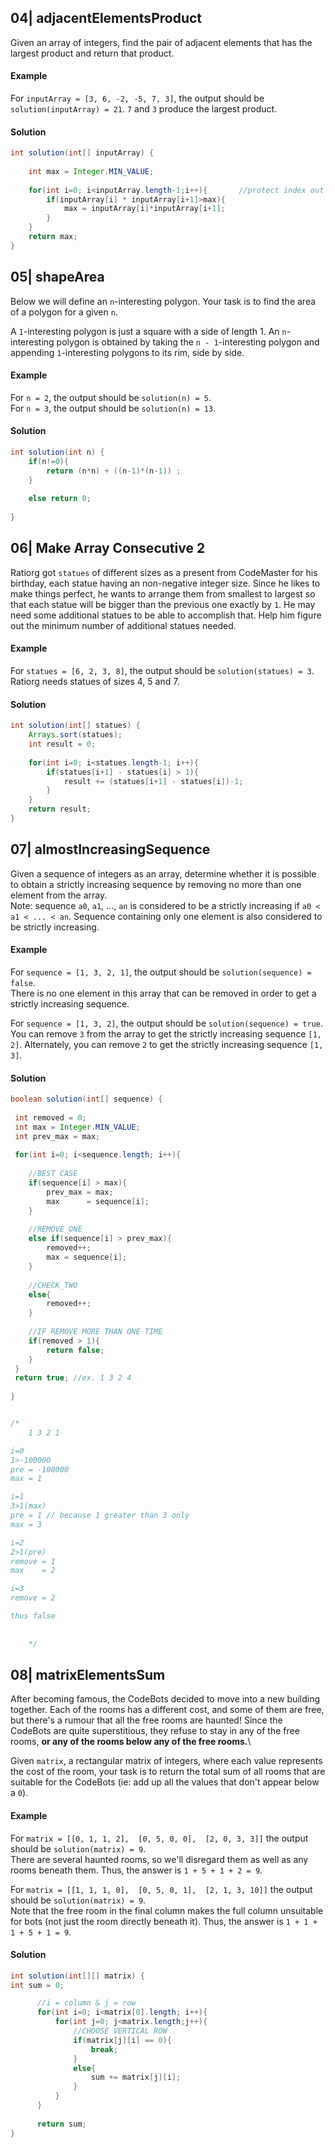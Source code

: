 ## 04| adjacentElementsProduct
Given an array of integers, find the pair of adjacent elements that has the largest product and return that product.

#### Example
For `inputArray = [3, 6, -2, -5, 7, 3]`, the output should be `solution(inputArray) = 21`. `7` and `3` produce the largest product.

#### Solution
```java
int solution(int[] inputArray) {
    
    int max = Integer.MIN_VALUE;
    
    for(int i=0; i<inputArray.length-1;i++){       //protect index out of bound
        if(inputArray[i] * inputArray[i+1]>max){
            max = inputArray[i]*inputArray[i+1];       
        }       
    }
    return max;
}
```

## 05| shapeArea
Below we will define an `n`-interesting polygon. Your task is to find the area of a polygon for a given `n`.

A `1`-interesting polygon is just a square with a side of length 1. An `n`-interesting polygon is obtained by taking the `n - 1`-interesting polygon and appending `1`-interesting polygons to its rim, side by side. 

#### Example
For `n = 2`, the output should be `solution(n) = 5`.\
For `n = 3`, the output should be `solution(n) = 13`.

#### Solution
```java
int solution(int n) {
    if(n!=0){
        return (n*n) + ((n-1)*(n-1)) ; 
    }
    
    else return 0;
     
}
```

## 06| Make Array Consecutive 2
Ratiorg got `statues` of different sizes as a present from CodeMaster for his birthday, each statue having an non-negative integer size. Since he likes to make things perfect, he wants to arrange them from smallest to largest so that each statue will be bigger than the previous one exactly by `1`. He may need some additional statues to be able to accomplish that. Help him figure out the minimum number of additional statues needed.

#### Example
For `statues = [6, 2, 3, 8]`, the output should be `solution(statues) = 3`. Ratiorg needs statues of sizes 4, 5 and 7.

#### Solution
```java
int solution(int[] statues) {
    Arrays.sort(statues); 
    int result = 0;
    
    for(int i=0; i<statues.length-1; i++){
        if(statues[i+1] - statues[i] > 1){
            result += (statues[i+1] - statues[i])-1;
        }
    }
    return result;
}
```

## 07| almostIncreasingSequence
Given a sequence of integers as an array, determine whether it is possible to obtain a strictly increasing sequence by removing no more than one element from the array.\
Note: sequence `a0`, `a1`, ..., `an` is considered to be a strictly increasing if `a0 < a1 < ... < an`. Sequence containing only one element is also considered to be strictly increasing.

#### Example
For `sequence = [1, 3, 2, 1]`, the output should be `solution(sequence) = false`.\
There is no one element in this array that can be removed in order to get a strictly increasing sequence.

For `sequence = [1, 3, 2]`, the output should be `solution(sequence) = true`.\
You can remove `3` from the array to get the strictly increasing sequence `[1, 2]`. Alternately, you can remove `2` to get the strictly increasing sequence `[1, 3]`.

#### Solution
```java
boolean solution(int[] sequence) {
    
 int removed = 0;
 int max = Integer.MIN_VALUE;
 int prev_max = max;
 
 for(int i=0; i<sequence.length; i++){
    
    //BEST CASE
    if(sequence[i] > max){
        prev_max = max;
        max      = sequence[i];
    }
    
    //REMOVE_ONE
    else if(sequence[i] > prev_max){
        removed++;
        max = sequence[i];
    }
    
    //CHECK_TWO
    else{
        removed++;
    }
    
    //IF REMOVE MORE THAN ONE TIME
    if(removed > 1){
        return false;
    }
 }
 return true; //ex. 1 3 2 4
    
}


/*
    1 3 2 1

i=0
1>-100000
pre = -100000
max = 1

i=1
3>1(max)
pre = 1 // because 1 greater than 3 only
max = 3

i=2
2>1(pre)
remove = 1
max    = 2

i=3
remove = 2

thus false
    
    
    */

```

## 08| matrixElementsSum
After becoming famous, the CodeBots decided to move into a new building together. Each of the rooms has a different cost, and some of them are free, but there's a rumour that all the free rooms are haunted! Since the CodeBots are quite superstitious, they refuse to stay in any of the free rooms, **or any of the rooms below any of the free rooms.**\

Given `matrix`, a rectangular matrix of integers, where each value represents the cost of the room, your task is to return the total sum of all rooms that are suitable for the CodeBots (ie: add up all the values that don't appear below a `0`).

#### Example
For
`matrix = [[0, 1, 1, 2], 
          [0, 5, 0, 0], 
          [2, 0, 3, 3]]`
the output should be `solution(matrix) = 9`.\
There are several haunted rooms, so we'll disregard them as well as any rooms beneath them. Thus, the answer is `1 + 5 + 1 + 2 = 9`.

For
`matrix = [[1, 1, 1, 0], 
          [0, 5, 0, 1], 
          [2, 1, 3, 10]]`
the output should be `solution(matrix) = 9`.\
Note that the free room in the final column makes the full column unsuitable for bots (not just the room directly beneath it). Thus, the answer is `1 + 1 + 1 + 5 + 1 = 9`.

#### Solution
```java
int solution(int[][] matrix) {
int sum = 0;

      //i = column & j = row
      for(int i=0; i<matrix[0].length; i++){     
          for(int j=0; j<matrix.length;j++){
              //CHOOSE VERTICAL ROW
              if(matrix[j][i] == 0){
                  break;
              }
              else{
                  sum += matrix[j][i];
              }
          }
      }
      
      return sum;  
}
```

